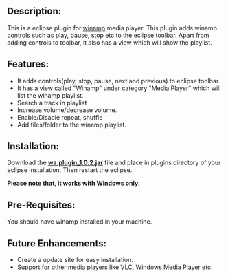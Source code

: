 ## Description: ##
This is a eclipse plugin for [winamp](http://www.winamp.com) media player. This plugin adds winamp controls such as play, pause, stop etc to the eclipse toolbar. Apart from adding controls to toolbar, it also has a view which will show the playlist.

## Features: ##
  * It adds controls(play, stop, pause, next and previous) to eclipse toolbar.
  * It has a view called "Winamp" under category "Media Player" which will list the  winamp playlist.
  * Search a track in playlist
  * Increase volume/decrease volume.
  * Enable/Disable repeat, shuffle
  * Add files/folder to the winamp playlist.

## Installation: ##
Download the **[wa.plugin\_1.0.2.jar](http://code.google.com/p/winamp-eclipse-plugin/downloads/list)** file and place in plugins directory of your eclipse installation. Then restart the eclipse.

**Please note that, it works with Windows only.**

## Pre-Requisites: ##
You should have winamp installed in your machine.

## Future Enhancements: ##
  * Create a update site for easy installation.
  * Support for other media players like VLC, Windows Media Player etc.